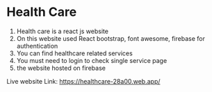 # Health Care

1. Health care is a react js website
2. On this website used React bootstrap, font awesome, firebase for authentication
3. You can find healthcare related services
4. You must need to login to check single service page
5. the website hosted on firebase

Live website Link: https://healthcare-28a00.web.app/

